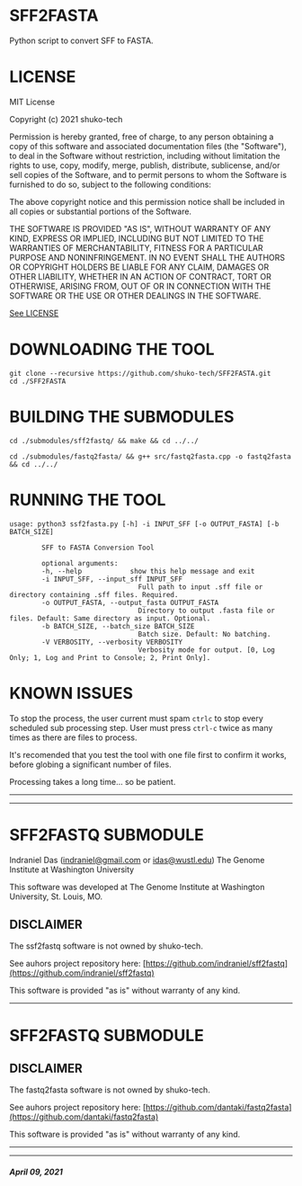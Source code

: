 # SFF2FASTA
Python script to convert SFF to FASTA.

# LICENSE

MIT License

Copyright (c) 2021 shuko-tech

Permission is hereby granted, free of charge, to any person obtaining a copy
of this software and associated documentation files (the "Software"), to deal
in the Software without restriction, including without limitation the rights
to use, copy, modify, merge, publish, distribute, sublicense, and/or sell
copies of the Software, and to permit persons to whom the Software is
furnished to do so, subject to the following conditions:

The above copyright notice and this permission notice shall be included in all
copies or substantial portions of the Software.

THE SOFTWARE IS PROVIDED "AS IS", WITHOUT WARRANTY OF ANY KIND, EXPRESS OR
IMPLIED, INCLUDING BUT NOT LIMITED TO THE WARRANTIES OF MERCHANTABILITY,
FITNESS FOR A PARTICULAR PURPOSE AND NONINFRINGEMENT. IN NO EVENT SHALL THE
AUTHORS OR COPYRIGHT HOLDERS BE LIABLE FOR ANY CLAIM, DAMAGES OR OTHER
LIABILITY, WHETHER IN AN ACTION OF CONTRACT, TORT OR OTHERWISE, ARISING FROM,
OUT OF OR IN CONNECTION WITH THE SOFTWARE OR THE USE OR OTHER DEALINGS IN THE
SOFTWARE.

[See LICENSE](LICENSE)

# DOWNLOADING THE TOOL
```
git clone --recursive https://github.com/shuko-tech/SFF2FASTA.git
cd ./SFF2FASTA
```

# BUILDING THE SUBMODULES
```
cd ./submodules/sff2fastq/ && make && cd ../../

cd ./submodules/fastq2fasta/ && g++ src/fastq2fasta.cpp -o fastq2fasta && cd ../../
```

# RUNNING THE TOOL
```
usage: python3 ssf2fasta.py [-h] -i INPUT_SFF [-o OUTPUT_FASTA] [-b BATCH_SIZE]

		SFF to FASTA Conversion Tool

		optional arguments:
		-h, --help            show this help message and exit
		-i INPUT_SFF, --input_sff INPUT_SFF
								Full path to input .sff file or directory containing .sff files. Required.
		-o OUTPUT_FASTA, --output_fasta OUTPUT_FASTA
								Directory to output .fasta file or files. Default: Same directory as input. Optional.
		-b BATCH_SIZE, --batch_size BATCH_SIZE
								Batch size. Default: No batching.
		-V VERBOSITY, --verbosity VERBOSITY
								Verbosity mode for output. [0, Log Only; 1, Log and Print to Console; 2, Print Only].
```

# KNOWN ISSUES

To stop the process, the user current must spam ```ctrlc``` to stop every scheduled sub processing step. User must press ```ctrl-c``` twice as many times as there are files to process. 

It's recomended that you test the tool with one file first to confirm it works, before globing a significant number of files.

Processing takes a long time... so be patient.

----
----

# SFF2FASTQ SUBMODULE

Indraniel Das (indraniel@gmail.com or idas@wustl.edu) The Genome Institute at Washington University

This software was developed at The Genome Institute at Washington University, St. Louis, MO.

## DISCLAIMER

The ssf2fastq software is not owned by shuko-tech. 

See auhors project repository here: [https://github.com/indraniel/sff2fastq](https://github.com/indraniel/sff2fastq)

This software is provided "as is" without warranty of any kind.

----

# SFF2FASTQ SUBMODULE

## DISCLAIMER

The fastq2fasta software is not owned by shuko-tech. 

See auhors project repository here: [https://github.com/dantaki/fastq2fasta](https://github.com/dantaki/fastq2fasta)

This software is provided "as is" without warranty of any kind.

----
----

##### April 09, 2021